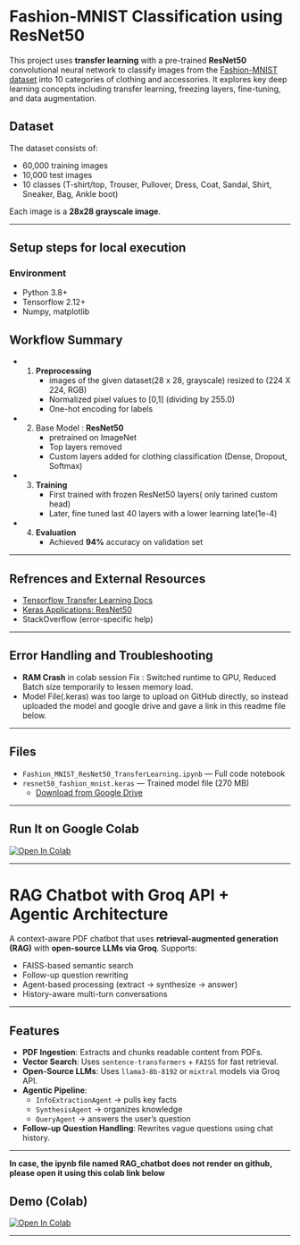 # Fashion-MNIST Classification using ResNet50

This project uses **transfer learning** with a pre-trained **ResNet50** convolutional neural network to classify images from the [Fashion-MNIST dataset](https://drive.google.com/drive/folders/1qZNwYOW53GZYZjpmsSpZMBNh1PEQumnb?usp=sharing) into 10 categories of clothing and accessories.
It explores key deep learning concepts including transfer learning, freezing layers, fine-tuning, and data augmentation.

## Dataset

The dataset consists of:
- 60,000 training images
- 10,000 test images
- 10 classes (T-shirt/top, Trouser, Pullover, Dress, Coat, Sandal, Shirt, Sneaker, Bag, Ankle boot)

Each image is a **28x28 grayscale image**.

---
## Setup steps for local execution

### Environment
- Python 3.8+
- Tensorflow 2.12+
- Numpy, matplotlib

## Workflow Summary

- 1. **Preprocessing**
     - images of the given dataset(28 x 28, grayscale) resized to (224 X 224, RGB)
     - Normalized pixel values to [0,1] (dividing by 255.0)
     - One-hot encoding for labels
- 2. Base Model : **ResNet50**
     - pretrained on ImageNet
     - Top layers removed
     - Custom layers added for clothing classification (Dense, Dropout, Softmax)
- 3. **Training**
     - First trained with frozen ResNet50 layers( only tarined custom head)
     - Later, fine tuned last 40 layers with a lower learning late(1e-4)
- 4. **Evaluation**
     - Achieved **94%** accuracy on validation set

---
## Refrences and External Resources
  - [Tensorflow Transfer Learning Docs](https://www.tensorflow.org/tutorials/images/transfer_learning)
  - [Keras Applications: ResNet50](https://keras.io/api/applications/resnet/#resnet50-function)
  - StackOverflow (error-specific help)
           
---
## Error Handling and Troubleshooting
  - **RAM Crash** in colab session
    Fix : Switched runtime to GPU, Reduced Batch size temporarily to lessen memory load.
  - Model File(.keras) was too large to upload on GitHub directly, so instead uploaded the model and google drive and gave a 
    link in this readme file below.

---
## Files

- `Fashion_MNIST_ResNet50_TransferLearning.ipynb` — Full code notebook
- `resnet50_fashion_mnist.keras` — Trained model file (270 MB)
  - [Download from Google Drive](https://drive.google.com/file/d/1aOiuV_fWZVmxNEgWEJB7kQPeMMe0AXMx/view?usp=sharing)

---

## Run It on Google Colab

[![Open In Colab](https://colab.research.google.com/assets/colab-badge.svg)](https://colab.research.google.com/drive/1tK8qkGcEaGuP8MNCsc6Xgkdf7Bl5M-ec?usp=drive_link)

---



# RAG Chatbot with Groq API + Agentic Architecture

A context-aware PDF chatbot that uses **retrieval-augmented generation (RAG)** with **open-source LLMs via Groq**. Supports:
- FAISS-based semantic search
- Follow-up question rewriting
- Agent-based processing (extract → synthesize → answer)
- History-aware multi-turn conversations

---

## Features

- **PDF Ingestion**: Extracts and chunks readable content from PDFs.
- **Vector Search**: Uses `sentence-transformers` + `FAISS` for fast retrieval.
- **Open-Source LLMs**: Uses `llama3-8b-8192` or `mixtral` models via Groq API.
- **Agentic Pipeline**:
  - `InfoExtractionAgent` → pulls key facts
  - `SynthesisAgent` → organizes knowledge
  - `QueryAgent` → answers the user’s question
- **Follow-up Question Handling**: Rewrites vague questions using chat history.

---
**In case, the ipynb file named RAG_chatbot does not render on github, please open it using this colab link below**
## Demo (Colab)

[![Open In Colab](https://colab.research.google.com/assets/colab-badge.svg)](https://colab.research.google.com/drive/10hx93LWFNTWwu1306h5x0Kv2IEYZnUju?usp=sharing)

---


